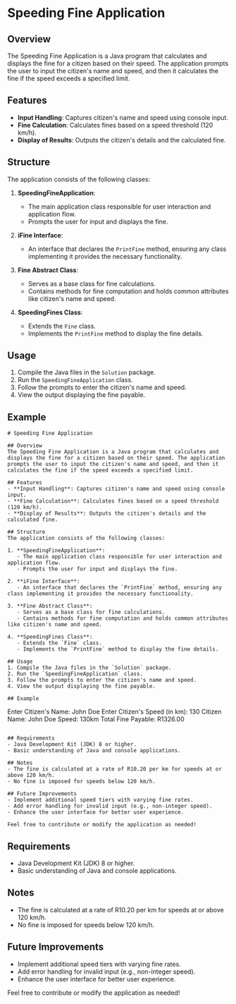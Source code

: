 # Speeding Fine Application

## Overview
The Speeding Fine Application is a Java program that calculates and displays the fine for a citizen based on their speed. The application prompts the user to input the citizen's name and speed, and then it calculates the fine if the speed exceeds a specified limit.

## Features
- **Input Handling**: Captures citizen's name and speed using console input.
- **Fine Calculation**: Calculates fines based on a speed threshold (120 km/h).
- **Display of Results**: Outputs the citizen's details and the calculated fine.

## Structure
The application consists of the following classes:

1. **SpeedingFineApplication**: 
   - The main application class responsible for user interaction and application flow.
   - Prompts the user for input and displays the fine.

2. **iFine Interface**: 
   - An interface that declares the `PrintFine` method, ensuring any class implementing it provides the necessary functionality.

3. **Fine Abstract Class**: 
   - Serves as a base class for fine calculations.
   - Contains methods for fine computation and holds common attributes like citizen's name and speed.

4. **SpeedingFines Class**: 
   - Extends the `Fine` class.
   - Implements the `PrintFine` method to display the fine details.

## Usage
1. Compile the Java files in the `Solution` package.
2. Run the `SpeedingFineApplication` class.
3. Follow the prompts to enter the citizen's name and speed.
4. View the output displaying the fine payable.

## Example
```
# Speeding Fine Application

## Overview
The Speeding Fine Application is a Java program that calculates and displays the fine for a citizen based on their speed. The application prompts the user to input the citizen's name and speed, and then it calculates the fine if the speed exceeds a specified limit.

## Features
- **Input Handling**: Captures citizen's name and speed using console input.
- **Fine Calculation**: Calculates fines based on a speed threshold (120 km/h).
- **Display of Results**: Outputs the citizen's details and the calculated fine.

## Structure
The application consists of the following classes:

1. **SpeedingFineApplication**: 
   - The main application class responsible for user interaction and application flow.
   - Prompts the user for input and displays the fine.

2. **iFine Interface**: 
   - An interface that declares the `PrintFine` method, ensuring any class implementing it provides the necessary functionality.

3. **Fine Abstract Class**: 
   - Serves as a base class for fine calculations.
   - Contains methods for fine computation and holds common attributes like citizen's name and speed.

4. **SpeedingFines Class**: 
   - Extends the `Fine` class.
   - Implements the `PrintFine` method to display the fine details.

## Usage
1. Compile the Java files in the `Solution` package.
2. Run the `SpeedingFineApplication` class.
3. Follow the prompts to enter the citizen's name and speed.
4. View the output displaying the fine payable.

## Example
```
Enter Citizen's Name: John Doe
Enter Citizen's Speed (in km): 130
Citizen Name: John Doe
Speed: 130km
Total Fine Payable: R1326.00
```

## Requirements
- Java Development Kit (JDK) 8 or higher.
- Basic understanding of Java and console applications.

## Notes
- The fine is calculated at a rate of R10.20 per km for speeds at or above 120 km/h.
- No fine is imposed for speeds below 120 km/h.

## Future Improvements
- Implement additional speed tiers with varying fine rates.
- Add error handling for invalid input (e.g., non-integer speed).
- Enhance the user interface for better user experience.

Feel free to contribute or modify the application as needed!
```

## Requirements
- Java Development Kit (JDK) 8 or higher.
- Basic understanding of Java and console applications.

## Notes
- The fine is calculated at a rate of R10.20 per km for speeds at or above 120 km/h.
- No fine is imposed for speeds below 120 km/h.

## Future Improvements
- Implement additional speed tiers with varying fine rates.
- Add error handling for invalid input (e.g., non-integer speed).
- Enhance the user interface for better user experience.

Feel free to contribute or modify the application as needed!
